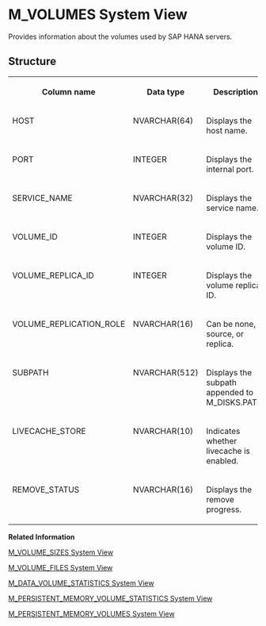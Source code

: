 <!-- loio20cb3e1975191014a6979aa8976f409b -->

# M\_VOLUMES System View

Provides information about the volumes used by SAP HANA servers.



<a name="loio20cb3e1975191014a6979aa8976f409b___m__v_o_l_u_m_e_s_1struct_M_VOLUMES"/>

## Structure


<table>
<tr>
<th valign="top">

Column name

</th>
<th valign="top">

Data type

</th>
<th valign="top">

Description

</th>
</tr>
<tr>
<td valign="top">

HOST

</td>
<td valign="top">

NVARCHAR\(64\)

</td>
<td valign="top">

Displays the host name.

</td>
</tr>
<tr>
<td valign="top">

PORT

</td>
<td valign="top">

INTEGER

</td>
<td valign="top">

Displays the internal port.

</td>
</tr>
<tr>
<td valign="top">

SERVICE\_NAME

</td>
<td valign="top">

NVARCHAR\(32\)

</td>
<td valign="top">

Displays the service name.

</td>
</tr>
<tr>
<td valign="top">

VOLUME\_ID

</td>
<td valign="top">

INTEGER

</td>
<td valign="top">

Displays the volume ID.

</td>
</tr>
<tr>
<td valign="top">

VOLUME\_REPLICA\_ID

</td>
<td valign="top">

INTEGER

</td>
<td valign="top">

Displays the volume replica ID.

</td>
</tr>
<tr>
<td valign="top">

VOLUME\_REPLICATION\_ROLE

</td>
<td valign="top">

NVARCHAR\(16\)

</td>
<td valign="top">

Can be none, source, or replica.

</td>
</tr>
<tr>
<td valign="top">

SUBPATH

</td>
<td valign="top">

NVARCHAR\(512\)

</td>
<td valign="top">

Displays the subpath appended to M\_DISKS.PATH.

</td>
</tr>
<tr>
<td valign="top">

LIVECACHE\_STORE

</td>
<td valign="top">

NVARCHAR\(10\)

</td>
<td valign="top">

Indicates whether livecache is enabled.

</td>
</tr>
<tr>
<td valign="top">

REMOVE\_STATUS

</td>
<td valign="top">

NVARCHAR\(16\)

</td>
<td valign="top">

Displays the remove progress.

</td>
</tr>
</table>

**Related Information**  


[M\_VOLUME\_SIZES System View](m-volume-sizes-system-view-20cb217.md "Provides information about volume sizes used by SAP HANA servers.")

[M\_VOLUME\_FILES System View](m-volume-files-system-view-20c9c84.md "Provides information about volume files.")

[M\_DATA\_VOLUME\_STATISTICS System View](m-data-volume-statistics-system-view-2f4b10f.md "Provides information on data volume statistics.")

[M\_PERSISTENT\_MEMORY\_VOLUME\_STATISTICS System View](m-persistent-memory-volume-statistics-system-view-33f228a.md "Reports the statistics of physical lifecycle events of blocks managed by SAP HANA services on the persistent memory volumes.")

[M\_PERSISTENT\_MEMORY\_VOLUMES System View](m-persistent-memory-volumes-system-view-8aba468.md "Reports the capacity, usage and metadata of persistent memory volumes.")


